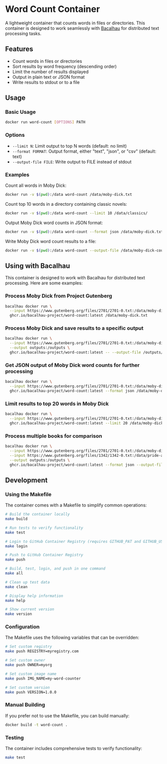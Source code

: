 # Word Count Container

A lightweight container that counts words in files or directories. This container is designed to work seamlessly with [Bacalhau](https://www.bacalhau.org/) for distributed text processing tasks.

## Features

- Count words in files or directories
- Sort results by word frequency (descending order)
- Limit the number of results displayed
- Output in plain text or JSON format
- Write results to stdout or to a file

## Usage

### Basic Usage

```bash
docker run word-count [OPTIONS] PATH
```

### Options

- `--limit N`: Limit output to top N words (default: no limit)
- `--format FORMAT`: Output format, either "text", "json", or "csv" (default: text)
- `--output-file FILE`: Write output to FILE instead of stdout

### Examples

Count all words in Moby Dick:

```bash
docker run -v $(pwd):/data word-count /data/moby-dick.txt
```

Count top 10 words in a directory containing classic novels:

```bash
docker run -v $(pwd):/data word-count --limit 10 /data/classics/
```

Output Moby Dick word counts in JSON format:

```bash
docker run -v $(pwd):/data word-count --format json /data/moby-dick.txt
```

Write Moby Dick word count results to a file:

```bash
docker run -v $(pwd):/data word-count --output-file /data/moby-dick-counts.txt /data/moby-dick.txt
```

## Using with Bacalhau

This container is designed to work with Bacalhau for distributed text processing. Here are some examples:

### Process Moby Dick from Project Gutenberg

```bash
bacalhau docker run \
  --input https://www.gutenberg.org/files/2701/2701-0.txt:/data/moby-dick.txt \
  ghcr.io/bacalhau-project/word-count:latest /data/moby-dick.txt
```

### Process Moby Dick and save results to a specific output

```bash
bacalhau docker run \
  --input https://www.gutenberg.org/files/2701/2701-0.txt:/data/moby-dick.txt \
  --output outputs:/outputs \
  ghcr.io/bacalhau-project/word-count:latest -- --output-file /outputs/moby-dick-counts.txt /data/moby-dick.txt
```

### Get JSON output of Moby Dick word counts for further processing

```bash
bacalhau docker run \
  --input https://www.gutenberg.org/files/2701/2701-0.txt:/data/moby-dick.txt \
  ghcr.io/bacalhau-project/word-count:latest --format json /data/moby-dick.txt
```

### Limit results to top 20 words in Moby Dick

```bash
bacalhau docker run \
  --input https://www.gutenberg.org/files/2701/2701-0.txt:/data/moby-dick.txt \
  ghcr.io/bacalhau-project/word-count:latest --limit 20 /data/moby-dick.txt
```

### Process multiple books for comparison

```bash
bacalhau docker run \
  --input https://www.gutenberg.org/files/2701/2701-0.txt:/data/moby-dick.txt \
  --input https://www.gutenberg.org/files/1342/1342-0.txt:/data/pride-and-prejudice.txt \
  --output outputs:/outputs \
  ghcr.io/bacalhau-project/word-count:latest --format json --output-file /outputs/combined-analysis.json /data
```

## Development

### Using the Makefile

The container comes with a Makefile to simplify common operations:

```bash
# Build the container locally
make build

# Run tests to verify functionality
make test

# Login to GitHub Container Registry (requires GITHUB_PAT and GITHUB_USERNAME env vars)
make login

# Push to GitHub Container Registry
make push

# Build, test, login, and push in one command
make all

# Clean up test data
make clean

# Display help information
make help

# Show current version
make version
```

### Configuration

The Makefile uses the following variables that can be overridden:

```bash
# Set custom registry
make push REGISTRY=myregistry.com

# Set custom owner
make push OWNER=myorg

# Set custom image name
make push IMG_NAME=my-word-counter

# Set custom version
make push VERSION=1.0.0
```

### Manual Building

If you prefer not to use the Makefile, you can build manually:

```bash
docker build -t word-count .
```

### Testing

The container includes comprehensive tests to verify functionality:

```bash
make test
```

